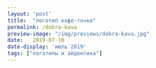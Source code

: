 ```yaml
---
layout: 'post'
title:  "логотип кофе-точки"
permalink: /dobra-kava
preview-image: "/img/previews/dobra-kava.jpg"
date:   2019-07-10
date-display: 'июль 2019'
tags: ["логотипы и айдентика"] 
---
```

